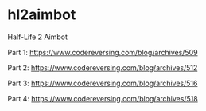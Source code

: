 # hl2aimbot

Half-Life 2 Aimbot

Part 1: https://www.codereversing.com/blog/archives/509

Part 2: https://www.codereversing.com/blog/archives/512

Part 3: https://www.codereversing.com/blog/archives/516

Part 4: https://www.codereversing.com/blog/archives/518
